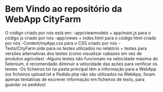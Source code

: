# Bem Vindo ao repositório da WebApp CityFarm
O código criado por nós está em:
-app/viewmodels + app/main.js para o código js criado por nós
-app/views + index.html para o código html criado por nós
-Content/myApp.css para o CSS criado por nós
-Tests/CityFarm.side para os testes utilizados no relatório + testes para versões alternativas dos testes (como visualizar cabazes em vez de produtos agricolas)
-Alguns testes não funcionam na velocidade máxima do Selenium, é recomendado diminuir a velocidade das ações para verificar os testes
-Os ficheiros txt na pasta principal têm a informação para a WebApp (os ficheiros upload.txt e Pedido.php não são utilizados na WebApp, foram apenas tentativas de escrever informação em ficheiros de texto, para guardar os pedidos)
